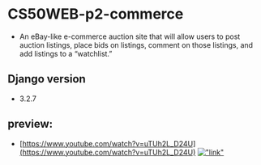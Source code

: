 # CS50WEB-p2-commerce

- An eBay-like e-commerce auction site that will allow users to post auction listings, place bids on listings, comment on those listings, and add listings to a “watchlist.”

## Django version
- 3.2.7

## preview:
- [https://www.youtube.com/watch?v=uTUh2L_D24U](https://www.youtube.com/watch?v=uTUh2L_D24U)
[!["link"](https://i.ytimg.com/vi/uTUh2L_D24U/maxresdefault.jpg)](https://www.youtube.com/watch?v=uTUh2L_D24U)

